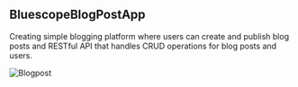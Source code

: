 ## BluescopeBlogPostApp
Creating simple blogging platform where users can create and publish blog posts and RESTful API that handles CRUD operations for blog posts and users.

![Blogpost](https://stackideas.cachefly.net/images/apps/2429/logo.png)
